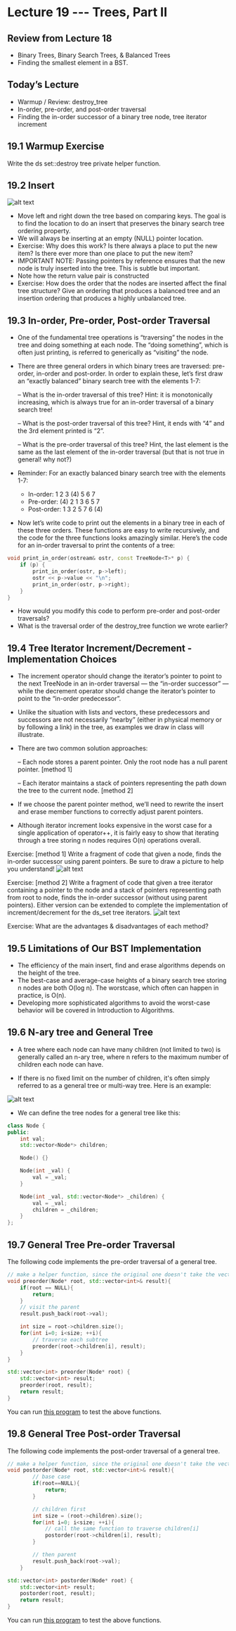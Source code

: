 # Lecture 19 --- Trees, Part II
  
## Review from Lecture 18

- Binary Trees, Binary Search Trees, & Balanced Trees
- Finding the smallest element in a BST.

## Today’s Lecture

- Warmup / Review: destroy_tree
- In-order, pre-order, and post-order traversal
- Finding the in-order successor of a binary tree node, tree iterator increment

## 19.1 Warmup Exercise

Write the ds set::destroy tree private helper function.

## 19.2 Insert

![alt text](ds_set_diagram.png "ds set diagram")

- Move left and right down the tree based on
comparing keys. The goal is to find the location to
do an insert that preserves the binary search tree
ordering property.
- We will always be inserting at an empty (NULL)
pointer location.
- Exercise: Why does this work? Is there always
a place to put the new item? Is there ever more
than one place to put the new item?
- IMPORTANT NOTE: Passing pointers by reference ensures that the new node is truly inserted into the tree.
This is subtle but important.
- Note how the return value pair is constructed
- Exercise: How does the order that the nodes are inserted affect the final tree structure? Give an ordering
that produces a balanced tree and an insertion ordering that produces a highly unbalanced tree.

## 19.3 In-order, Pre-order, Post-order Traversal

- One of the fundamental tree operations is “traversing” the nodes in the tree and doing something at each node.
The “doing something”, which is often just printing, is referred to generically as “visiting” the node.
- There are three general orders in which binary trees are traversed: pre-order, in-order and post-order.
 In order to explain these, let’s first draw an “exactly balanced” binary search tree with the elements 1-7:

  – What is the in-order traversal of this tree? Hint: it is monotonically increasing, which is always true for
an in-order traversal of a binary search tree!



  – What is the post-order traversal of this tree? Hint, it ends with “4” and the 3rd element printed is “2”.



  – What is the pre-order traversal of this tree? Hint, the last element is the same as the last element of the
in-order traversal (but that is not true in general! why not?)

- Reminder: For an exactly balanced binary search tree with the elements 1-7:
  - In-order: 1 2 3 (4) 5 6 7
  - Pre-order: (4) 2 1 3 6 5 7
  - Post-order: 1 3 2 5 7 6 (4)
    
- Now let’s write code to print out the elements in a binary tree in each of these three orders. These functions
are easy to write recursively, and the code for the three functions looks amazingly similar. Here’s the code for
an in-order traversal to print the contents of a tree:

```cpp
void print_in_order(ostream& ostr, const TreeNode<T>* p) {
	if (p) {
		print_in_order(ostr, p->left);
		ostr << p->value << "\n";
		print_in_order(ostr, p->right);
	}
}
```
- How would you modify this code to perform pre-order and post-order traversals?
- What is the traversal order of the destroy_tree function we wrote earlier?

## 19.4 Tree Iterator Increment/Decrement - Implementation Choices

- The increment operator should change the iterator’s pointer to point to the next TreeNode in an in-order
traversal — the “in-order successor” — while the decrement operator should change the iterator’s pointer to
point to the “in-order predecessor”.
- Unlike the situation with lists and vectors, these predecessors and successors are not necessarily “nearby”
(either in physical memory or by following a link) in the tree, as examples we draw in class will illustrate.
- There are two common solution approaches:

  – Each node stores a parent pointer. Only the root node has a null parent pointer. [method 1]


  – Each iterator maintains a stack of pointers representing the path down the tree to the current node. [method 2]


- If we choose the parent pointer method, we’ll need to rewrite the insert and erase member functions to
correctly adjust parent pointers.
- Although iterator increment looks expensive in the worst case for a single application of operator++, it is fairly
easy to show that iterating through a tree storing n nodes requires O(n) operations overall.

Exercise: [method 1] Write a fragment of code that given a node, finds the in-order successor using parent pointers.
Be sure to draw a picture to help you understand!
![alt text](ds_set_parent_ptrs.png "ds set parent ptrs")

Exercise: [method 2] Write a fragment of code that given a tree iterator containing a pointer to the node and a
stack of pointers representing path from root to node, finds the in-order successor (without using parent pointers).
Either version can be extended to complete the implementation of increment/decrement for the ds_set tree iterators.
![alt text](ds_set_history.png "ds set history")

Exercise: What are the advantages & disadvantages of each method?

## 19.5 Limitations of Our BST Implementation

- The efficiency of the main insert, find and erase algorithms depends on the height of the tree.
- The best-case and average-case heights of a binary search tree storing n nodes are both O(log n). The worstcase, which often can happen in practice, is O(n).
- Developing more sophisticated algorithms to avoid the worst-case behavior will be covered in Introduction to
Algorithms.

<!-- One elegant extension to the binary search tree is described below...

## 19.6 B+ Trees

Unlike binary search trees, nodes in B+ trees (and their predecessor, the B tree) have up to b children. Thus
B+ trees are very flat and very wide. This is good when it is very expensive to move from one node to another.
- B+ trees are supposed to be associative (i.e. they have key-value pairs), but we will just focus on the keys.
- Just like STL map and STL set, these keys and values can be any type, but keys must have an operator<
defined.
- In a B tree key-value pairs can show up anywhere in the tree, in a B+ tree all the key-value pairs are in the
leaves and the non-leaf nodes contain duplicates of some keys.
- In either type of tree, all leaves are the same distance from the root.
- The keys are always sorted in a B/B+ tree node, and there are up to b − 1 of them. They act like b − 1 binary
search tree nodes mashed together.
- In fact, with the exception of the root, nodes will always have between roughly b/2 and b − 1 keys (in our
implementation).
- If a B+ tree node has k keys key0, key1, key2, . . . , keyk−1, it will have k + 1 children. The keys in the leftmost
child must be < key0, the next child must have keys such that they are ≥key0 and < key1, and so on up to
the rightmost child which has only keys ≥keyk−1.

A B+ tree visualization can be seen at: https://www.cs.usfca.edu/~galles/visualization/BPlusTree.html -->

## 19.6 N-ary tree and General Tree

- A tree where each node can have many children (not limited to two) is generally called an n-ary tree, where n refers to the maximum number of children each node can have.

- If there is no fixed limit on the number of children, it's often simply referred to as a general tree or multi-way tree. Here is an example:

![alt text](general_tree.png "A general tree example")

- We can define the tree nodes for a general tree like this:

```cpp
class Node {
public:
    int val;
    std::vector<Node*> children;

    Node() {}

    Node(int _val) {
        val = _val;
    }

    Node(int _val, std::vector<Node*> _children) {
        val = _val;
        children = _children;
    }
};
```

## 19.7 General Tree Pre-order Traversal

The following code implements the pre-order traversal of a general tree.

```cpp
// make a helper function, since the original one doesn't take the vector as a parameter.
void preorder(Node* root, std::vector<int>& result){
    if(root == NULL){
        return;
    }
    // visit the parent
    result.push_back(root->val);

    int size = root->children.size();
    for(int i=0; i<size; ++i){
        // traverse each subtree
        preorder(root->children[i], result);
    }
}

std::vector<int> preorder(Node* root) {
    std::vector<int> result;
    preorder(root, result);
    return result;
}
```

You can run [this program](general_tree_pre_order.cpp) to test the above functions.

## 19.8 General Tree Post-order Traversal

The following code implements the post-order traversal of a general tree.

```cpp
// make a helper function, since the original one doesn't take the vector as a parameter.
void postorder(Node* root, std::vector<int>& result){
        // base case
        if(root==NULL){
            return;
        }

        // children first
        int size = (root->children).size();
        for(int i=0; i<size; ++i){
            // call the same function to traverse children[i]
            postorder(root->children[i], result);
        }

        // then parent
        result.push_back(root->val);
    }

std::vector<int> postorder(Node* root) {
    std::vector<int> result;
    postorder(root, result);
    return result;
}
```

You can run [this program](general_tree_post_order.cpp) to test the above functions.

